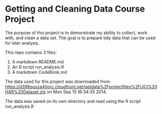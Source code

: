 Getting and Cleaning Data Course Project
========================================

The purpose of this project is to demonstrate my ability to collect, work with, and clean a data set. The goal is
to prepare tidy data that can be used for later analysis.

This repo contains 3 files:

1. A markdown README.md
2. An R script run_analysis.R
3. A markdown CodeBook.md

The data used for this project was downloaded from:
https://d396qusza40orc.cloudfront.net/getdata%2Fprojectfiles%2FUCI%20HAR%20Dataset.zip
on Mon Sep 15 16:34:35 2014.

The data was saved on its own directory and read using the R script run_analysis.R
